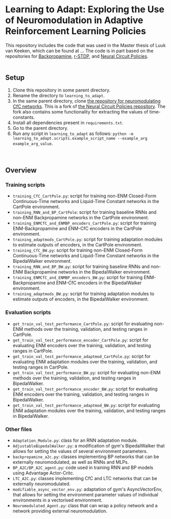 # Learning to Adapt: Exploring the Use of Neuromodulation in Adaptive Reinforcement Learning Policies

This repository includes the code that was used in the Master thesis of Luuk van Keeken, which can be found at ... The code is in part based on the repositories for [Backpropamine](https://github.com/uber-research/backpropamine), [r-STDP](https://github.com/mahmoudakl/dsrl), and [Neural Circuit Policies](https://github.com/mlech26l/ncps).<br><br>

## Setup
1) Clone this repository in some parent directory.
2) Rename the directory to `learning_to_adapt`.
3) In the same parent directory, clone [the repository for neuromodulating CfC networks](https://github.com/LuukvanKeeken/neuromodulated_ncps). This is a fork of [the Neural Circuit Policies repository](https://github.com/mlech26l/ncps). The fork also contains some functionality for extracting the values of time-constants.
4) Install all dependencies present in `requirements.txt`.
5) Go to the parent directory.
6) Run any script in `learning_to_adapt` as follows: `python -m learning_to_adapt.scripts.example_script_name --example_arg example_arg_value`. <br><br><br>


## Overview

### Training scripts
- `training_CfC_CartPole.py`: script for training non-ENM Closed-Form Continuous-Time networks and Liquid-Time Constant networks in the CartPole environment.
- `training_RNN_and_BP_CartPole`: script for training baseline RNNs and non-ENM Backpropamine networks in the CartPole environment.
- `training_ENMCfC_and_ENMBP_encoders_CartPole.py`: script for training ENM-Backpropamine and ENM-CfC encoders in the CartPole environment.
- `training_adaptmods_CartPole.py`: script for training adaptation modules to estimate outputs of encoders, in the CartPole environment.
- `training_CfC_BW.py`: script for training non-ENM Closed-Form Continuous-Time networks and Liquid-Time Constant networks in the BipedalWalker environment.
- `training_RNN_and_BP_BW.py`: script for training baseline RNNs and non-ENM Backpropamine networks in the BipedalWalker environment.
- `training_ENMCfC_and_ENMBP_encoders_BW.py`: script for training ENM-Backpropamine and ENM-CfC encoders in the BipedalWalker environment.
- `training_adaptmods_BW.py`: script for training adaptation modules to estimate outputs of encoders, in the BipedalWalker environment.

### Evaluation scripts
- `get_train_val_test_performance_CartPole.py`: script for evaluating non-ENM methods over the training, validation, and testing ranges in CartPole.
- `get_train_val_test_performance_encoder_CartPole.py`: script for evaluating ENM encoders over the training, validation, and testing ranges in CartPole.
- `get_train_val_test_performance_adaptmod_CartPole.py`: script for evaluating ENM adaptation modules over the training, validation, and testing ranges in CartPole.
- `get_train_val_test_performance_BW.py`: script for evaluating non-ENM methods over the training, validation, and testing ranges in BipedalWalker.
- `get_train_val_test_performance_encoder_BW.py`: script for evaluating ENM encoders over the training, validation, and testing ranges in BipedalWalker.
- `get_train_val_test_performance_adaptmod_BW.py`: script for evaluating ENM adaptation modules over the training, validation, and testing ranges in BipedalWalker.

### Other files
- `Adaptation_Module.py`: class for an RNN adaptation module.
- `AdjustableBipedalWalker.py`: a modification of gym's BipedalWalker that allows for setting the values of several environment parameters.
- `backpropamine_a2c.py`: classes implementing BP networks that can be externally neuromodulated, as well as RNNs and MLPs.
- `BP_A2C/BP_A2C_agent.py`: code used in training RNN and BP models using Advantage Actor-Critc.
- `LTC_A2C.py`: classes implementing CfC and LTC networks that can be externally neuromodulated.
- `modifiable_async_vector_env.py`: adaptation of gym's AsyncVectorEnv, that allows for setting the environment parameter values of individual environments in a vectorised environment.
- `Neuromodulated_Agent.py`: class that can wrap a policy network and a network providing external neuromodulation.